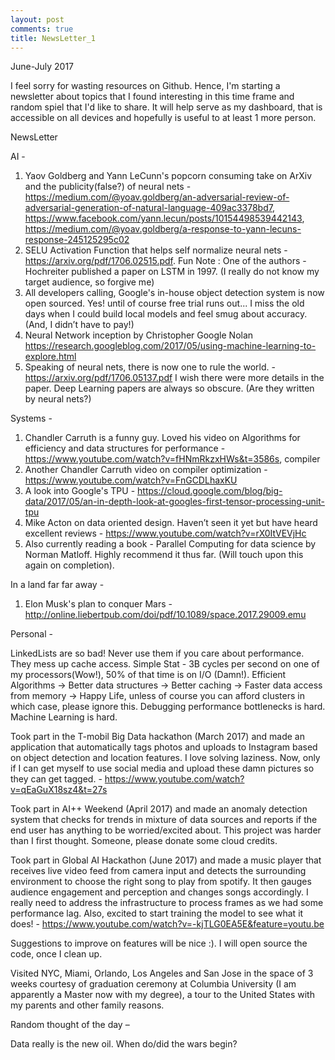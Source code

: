 ```yaml
---
layout: post
comments: true
title: NewsLetter_1
---
```


June-July 2017

I feel sorry for wasting resources on Github. Hence, I'm starting a newsletter about topics that I found interesting in this time frame and random spiel that I'd like to share. It will help serve as my dashboard, that is accessible on all devices and hopefully is useful to at least 1 more person.

NewsLetter 

AI -

1. Yaov Goldberg and Yann LeCunn's popcorn consuming take on ArXiv and the publicity(false?) of neural nets - https://medium.com/@yoav.goldberg/an-adversarial-review-of-adversarial-generation-of-natural-language-409ac3378bd7, https://www.facebook.com/yann.lecun/posts/10154498539442143, https://medium.com/@yoav.goldberg/a-response-to-yann-lecuns-response-245125295c02
2. SELU Activation Function that helps self normalize neural nets - https://arxiv.org/pdf/1706.02515.pdf. Fun Note : One of the authors - Hochreiter published a paper on LSTM in 1997. (I really do not know my target audience, so forgive me)
3. All developers calling, Google's in-house object detection system is now open sourced. Yes! until of course free trial runs out... I miss the old days when I could build local models and feel smug about accuracy. (And, I didn’t have to pay!)
4. Neural Network inception by Christopher Google Nolan
https://research.googleblog.com/2017/05/using-machine-learning-to-explore.html
5. Speaking of neural nets, there is now one to rule the world. - https://arxiv.org/pdf/1706.05137.pdf
I wish there were more details in the paper. Deep Learning papers are always so obscure. (Are they written by neural nets?)

Systems - 

1. Chandler Carruth is a funny guy. Loved his video on Algorithms for efficiency and data structures for performance - https://www.youtube.com/watch?v=fHNmRkzxHWs&t=3586s, compiler 
2. Another Chandler Carruth video on compiler optimization - https://www.youtube.com/watch?v=FnGCDLhaxKU
3. A look into Google's TPU - https://cloud.google.com/blog/big-data/2017/05/an-in-depth-look-at-googles-first-tensor-processing-unit-tpu
4. Mike Acton on data oriented design. Haven’t seen it yet but have heard excellent reviews - https://www.youtube.com/watch?v=rX0ItVEVjHc
5. Also currently reading a book - Parallel Computing for data science by Norman Matloff. Highly recommend it thus far. (Will touch upon this again on completion).

In a land far far away -

1. Elon Musk's plan to conquer Mars - http://online.liebertpub.com/doi/pdf/10.1089/space.2017.29009.emu

Personal -

LinkedLists are so bad! Never use them if you care about performance.
They mess up cache access. Simple Stat - 3B cycles per second on one of my processors(Wow!), 50% of that time is on I/O (Damn!). Efficient Algorithms -> Better data structures -> Better caching -> Faster data access from memory -> Happy Life, unless of course you can afford clusters in which case, please ignore this. Debugging performance bottlenecks is hard. Machine Learning is hard. 

Took part in the T-mobil Big Data hackathon (March 2017) and made an application that automatically tags photos and uploads to Instagram based on object detection and location features. I love solving laziness. Now, only if I can get myself to use social media and upload these damn pictures so they can get tagged. - https://www.youtube.com/watch?v=qEaGuX18sz4&t=27s

Took part in AI++ Weekend (April 2017) and made an anomaly detection system that checks for trends in mixture of data sources and reports if the end user has anything to be worried/excited about. This project was harder than I first thought. Someone, please donate some cloud credits.

Took part in Global AI Hackathon (June 2017) and made a music player that receives live video feed from camera input and detects the surrounding environment to choose the right song to play from spotify. It then gauges audience engagement and perception and changes songs accordingly. I really need to address the infrastructure to process frames as we had some performance lag. Also, excited to start training the model to see what it does! - https://www.youtube.com/watch?v=-kjTLG0EA5E&feature=youtu.be

Suggestions to improve on features will be nice :). I will open source the code, once I clean up. 

Visited NYC, Miami, Orlando, Los Angeles and San Jose in the space of 3 weeks courtesy of graduation ceremony at Columbia University (I am apparently a Master now with my degree), a tour to the United States with my parents and other family reasons.

Random thought of the day –

Data really is the new oil. When do/did the wars begin?





